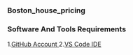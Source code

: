### Boston_house_pricing

### Software And Tools Requirements

1.[GitHub Account ](https://github.com)
2.[VS Code IDE](htts://code.visualstudio.com)

